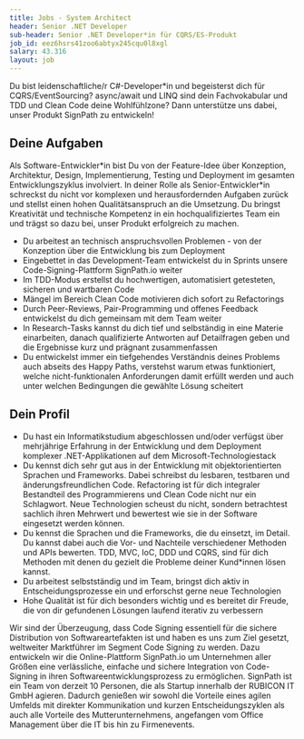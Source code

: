 ```yaml
---
title: Jobs - System Architect
header: Senior .NET Developer
sub-header: Senior .NET Developer*in für CQRS/ES-Produkt
job_id: eez6hsrs41zoo6abtyx245cqu0l8xgl
salary: 43.316
layout: job
---
```


Du bist leidenschaftliche/r C#-Developer\*in und begeisterst dich für CQRS/EventSourcing? async/await und LINQ sind dein Fachvokabular und TDD und Clean Code deine Wohlfühlzone? Dann unterstütze uns dabei, unser Produkt SignPath zu entwickeln!

## Deine Aufgaben

Als Software-Entwickler\*in bist Du von der Feature-Idee über Konzeption, Architektur, Design, Implementierung, Testing und Deployment im gesamten Entwicklungszyklus involviert. In deiner Rolle als Senior-Entwickler\*in schreckst du nicht vor komplexen und herausfordernden Aufgaben zurück und stellst einen hohen Qualitätsanspruch an die Umsetzung. Du bringst Kreativität und technische Kompetenz in ein hochqualifiziertes Team ein und trägst so dazu bei, unser Produkt erfolgreich zu machen.

* Du arbeitest an technisch anspruchsvollen Problemen - von der Konzeption über die Entwicklung bis zum Deployment
* Eingebettet in das Development-Team entwickelst du in Sprints unsere Code-Signing-Plattform SignPath.io weiter
* Im TDD-Modus erstellst du hochwertigen, automatisiert getesteten, sicheren und wartbaren Code
* Mängel im Bereich Clean Code motivieren dich sofort zu Refactorings
* Durch Peer-Reviews, Pair-Programming und offenes Feedback entwickelst du dich gemeinsam mit dem Team weiter
* In Research-Tasks kannst du dich tief und selbständig in eine Materie einarbeiten, danach qualifizierte Antworten auf Detailfragen geben und die Ergebnisse kurz und prägnant zusammenfassen
* Du entwickelst immer ein tiefgehendes Verständnis deines Problems auch abseits des Happy Paths, verstehst warum etwas funktioniert, welche nicht-funktionalen Anforderungen damit erfüllt werden und auch unter welchen Bedingungen die gewählte Lösung scheitert

## Dein Profil

* Du hast ein Informatikstudium abgeschlossen und/oder verfügst über mehrjährige Erfahrung in der Entwicklung und dem Deployment komplexer .NET-Applikationen auf dem Microsoft-Technologiestack
* Du kennst dich sehr gut aus in der Entwicklung mit objektorientierten Sprachen und Frameworks. Dabei schreibst du lesbaren, testbaren und änderungsfreundlichen Code. Refactoring ist für dich integraler Bestandteil des Programmierens und Clean Code nicht nur ein Schlagwort. Neue Technologien scheust du nicht, sondern betrachtest sachlich ihren Mehrwert und bewertest wie sie in der Software eingesetzt werden können.
* Du kennst die Sprachen und die Frameworks, die du einsetzt, im Detail. Du kannst dabei auch die Vor- und Nachteile verschiedener Methoden und APIs bewerten. TDD, MVC, IoC, DDD und CQRS, sind für dich Methoden mit denen du gezielt die Probleme deiner Kund\*innen lösen kannst.
* Du arbeitest selbstständig und im Team, bringst dich aktiv in Entscheidungsprozesse ein und erforschst gerne neue Technologien
* Hohe Qualität ist für dich besonders wichtig und es bereitet dir Freude, die von dir gefundenen Lösungen laufend iterativ zu verbessern

Wir sind der Überzeugung, dass Code Signing essentiell für die sichere Distribution von Softwareartefakten ist und haben es uns zum Ziel gesetzt, weltweiter Marktführer im Segment Code Signing zu werden. Dazu entwickeln wir die Online-Plattform SignPath.io um Unternehmen aller Größen eine verlässliche, einfache und sichere Integration von Code-Signing in ihren Softwareentwicklungsprozess zu ermöglichen. SignPath ist ein Team von derzeit 10 Personen, die als Startup innerhalb der RUBICON IT GmbH agieren. Dadurch genießen wir sowohl die Vorteile eines agilen Umfelds mit direkter Kommunikation und kurzen Entscheidungszyklen als auch alle Vorteile des Mutterunternehmens, angefangen vom Office Management über die IT bis hin zu Firmenevents.
